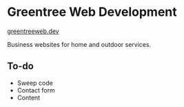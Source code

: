 # Greentree Web Development

[greentreeweb.dev](https://www.greentreeweb.dev)

Business websites for home and outdoor services.

## To-do

- Sweep code
- Contact form
- Content
